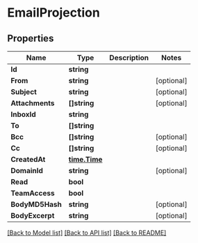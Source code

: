 # EmailProjection

## Properties

Name | Type | Description | Notes
------------ | ------------- | ------------- | -------------
**Id** | **string** |  | 
**From** | **string** |  | [optional] 
**Subject** | **string** |  | [optional] 
**Attachments** | **[]string** |  | [optional] 
**InboxId** | **string** |  | 
**To** | **[]string** |  | 
**Bcc** | **[]string** |  | [optional] 
**Cc** | **[]string** |  | [optional] 
**CreatedAt** | [**time.Time**](time.Time) |  | 
**DomainId** | **string** |  | [optional] 
**Read** | **bool** |  | 
**TeamAccess** | **bool** |  | 
**BodyMD5Hash** | **string** |  | [optional] 
**BodyExcerpt** | **string** |  | [optional] 

[[Back to Model list]](../README#documentation-for-models) [[Back to API list]](../README#documentation-for-api-endpoints) [[Back to README]](../README)


